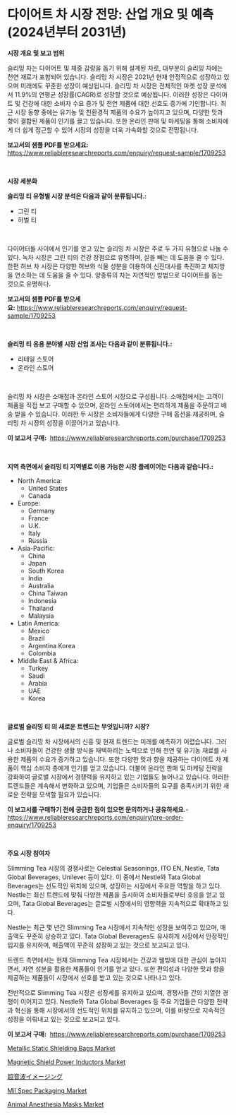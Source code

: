 <p><h1>다이어트 차 시장 전망: 산업 개요 및 예측 (2024년부터 2031년)</h1></p><p><strong>시장 개요 및 보고 범위</strong></p>
<p><p>슬리밍 차는 다이어트 및 체중 감량을 돕기 위해 설계된 차로, 대부분의 슬리밍 차에는 천연 재료가 포함되어 있습니다. 슬리밍 차 시장은 2021년 현재 안정적으로 성장하고 있으며 미래에도 꾸준한 성장이 예상됩니다. 슬리밍 차 시장은 전체적인 마켓 성장 분석에서 11.9%의 연평균 성장률(CAGR)로 성장할 것으로 예상됩니다. 이러한 성장은 다이어트 및 건강에 대한 소비자 수요 증가 및 천연 제품에 대한 선호도 증가에 기인합니다. 최근 시장 동향 중에는 유기농 및 친환경적 제품의 수요가 높아지고 있으며, 다양한 맛과 향이 결합된 제품이 인기를 끌고 있습니다. 또한 온라인 판매 및 마케팅을 통해 소비자에게 더 쉽게 접근할 수 있어 시장의 성장을 더욱 가속화할 것으로 전망됩니다.</p></p>
<p><strong>보고서의 샘플 PDF를 받으세요:</strong> <a href="https://www.reliableresearchreports.com/enquiry/request-sample/1709253">https://www.reliableresearchreports.com/enquiry/request-sample/1709253</a></p>
<p>&nbsp;</p>
<p><strong>시장 세분화</strong></p>
<p><strong>슬리밍 티 유형별 시장 분석은 다음과 같이 분류됩니다.:</strong></p>
<p><ul><li>그린 티</li><li>허벌 티</li></ul></p>
<p>&nbsp;</p>
<p><p>다이어터들 사이에서 인기를 얻고 있는 슬리밍 차 시장은 주로 두 가지 유형으로 나눌 수 있다. 녹차 시장은 그린 티의 건강 장점으로 유명하며, 살을 빼는 데 도움을 줄 수 있다. 한편 허브 차 시장은 다양한 허브와 식물 성분을 이용하여 신진대사를 촉진하고 체지방을 연소하는 데 도움을 줄 수 있다. 양종류의 차는 자연적인 방법으로 다이어트를 돕는 것으로 유명하다.</p></p>
<p><strong>보고서의 샘플 PDF를 받으세요:</strong>&nbsp;<a href="https://www.reliableresearchreports.com/enquiry/request-sample/1709253">https://www.reliableresearchreports.com/enquiry/request-sample/1709253</a></p>
<p>&nbsp;</p>
<p><strong> 슬리밍 티 응용 분야별 시장 산업 조사는 다음과 같이 분류됩니다.:</strong></p>
<p><ul><li>리테일 스토어</li><li>온라인 스토어</li></ul></p>
<p>&nbsp;</p>
<p><p>슬리밍 차 시장은 소매점과 온라인 스토어 시장으로 구성됩니다. 소매점에서는 고객이 제품을 직접 보고 구매할 수 있으며, 온라인 스토어에서는 편리하게 제품을 주문하고 배송 받을 수 있습니다. 이러한 두 시장은 소비자들에게 다양한 구매 옵션을 제공하며, 슬리밍 차 시장의 성장을 이끌어가고 있습니다.</p></p>
<p><strong>이 보고서 구매:</strong>&nbsp; <a href="https://www.reliableresearchreports.com/purchase/1709253">https://www.reliableresearchreports.com/purchase/1709253</a></p>
<p>&nbsp;</p>
<p><strong>지역 측면에서 슬리밍 티 지역별로 이용 가능한 시장 플레이어는 다음과 같습니다.:</strong></p>
<p><ul>
    <li>
        North America:
        <ul>
            <li>United States</li>
            <li>Canada</li>
        </ul>
    </li>
    <li>
        Europe:
        <ul>
            <li>Germany</li>
            <li>France</li>
            <li>U.K.</li>
            <li>Italy</li>
            <li>Russia</li>
        </ul>
    </li>
    <li>
        Asia-Pacific:
        <ul>
            <li>China</li>
            <li>Japan</li>
            <li>South Korea</li>
            <li>India</li>
            <li>Australia</li>
            <li>China Taiwan</li>
            <li>Indonesia</li>
            <li>Thailand</li>
            <li>Malaysia</li>
        </ul>
    </li>
    <li>
        Latin America:
        <ul>
            <li>Mexico</li>
            <li>Brazil</li>
            <li>Argentina Korea</li>
            <li>Colombia</li>
        </ul>
    </li>
    <li>
        Middle East & Africa:
        <ul>
            <li>Turkey</li>
            <li>Saudi</li>
            <li>Arabia</li>
            <li>UAE</li>
            <li>Korea</li>
        </ul>
    </li>
    </ul></p>
<p>&nbsp;</p>
<p><strong>글로벌 슬리밍 티 의 새로운 트렌드는 무엇입니까? 시장?</strong></p>
<p><p>글로벌 슬리밍 차 시장에서의 신흥 및 현재 트렌드는 미래를 예측하기 어렵습니다. 그러나 소비자들이 건강한 생활 방식을 채택하려는 노력으로 인해 천연 및 유기농 재료를 사용한 제품의 수요가 증가하고 있습니다. 또한 다양한 맛과 향을 제공하는 다이어트 차 제품이 핵심 소비자 층에게 인기를 얻고 있습니다. 더불어 온라인 판매 및 마케팅 전략을 강화하여 글로벌 시장에서 경쟁력을 유지하고 있는 기업들도 늘어나고 있습니다. 이러한 트렌드들은 계속해서 변화하고 있으며, 기업들은 소비자들의 요구를 충족시키기 위한 새로운 전략을 모색할 필요가 있습니다.</p></p>
<p><strong>이 보고서를 구매하기 전에 궁금한 점이 있으면 문의하거나 공유하세요.</strong>- <a href="https://www.reliableresearchreports.com/enquiry/pre-order-enquiry/1709253">https://www.reliableresearchreports.com/enquiry/pre-order-enquiry/1709253</a></p>
<p>&nbsp;</p>
<p><strong>주요 시장 참여자</strong></p>
<p><p>Slimming Tea 시장의 경쟁사로는 Celestial Seasonings, ITO EN, Nestle, Tata Global Beverages, Unilever 등이 있다. 이 중에서 Nestle와 Tata Global Beverages는 선도적인 위치에 있으며, 성장하는 시장에서 주요한 역할을 하고 있다. Nestle는 최신 트렌드에 맞춰 다양한 제품을 출시하여 소비자들로부터 호응을 얻고 있으며, Tata Global Beverages는 글로벌 시장에서의 영향력을 지속적으로 확대하고 있다.</p><p>Nestle는 최근 몇 년간 Slimming Tea 시장에서 지속적인 성장을 보여주고 있으며, 매출액도 꾸준히 상승하고 있다. Tata Global Beverages도 유사하게 시장에서 안정적인 입지를 유지하며, 매출액이 꾸준히 성장하고 있는 것으로 보고되고 있다.</p><p>트렌드 측면에서는 현재 Slimming Tea 시장에서는 건강과 웰빙에 대한 관심이 높아지면서, 자연 성분을 활용한 제품들이 인기를 얻고 있다. 또한 편의성과 다양한 맛과 향을 제공하는 제품들이 시장에서 선호를 받고 있는 것으로 나타나고 있다.</p><p>전반적으로 Slimming Tea 시장은 성장세를 유지하고 있으며, 경쟁사들 간의 치열한 경쟁이 이어지고 있다. Nestle와 Tata Global Beverages 등 주요 기업들은 다양한 전략과 혁신을 통해 시장에서의 선도적인 위치를 유지하고 있으며, 이를 바탕으로 지속적인 성장을 이뤄내고 있는 것으로 보고되고 있다.</p></p>
<p><strong>이 보고서 구매:</strong>&nbsp;&nbsp;<a href="https://www.reliableresearchreports.com/purchase/1709253">https://www.reliableresearchreports.com/purchase/1709253</a></p>
<p><p><a href="https://issuu.com/reportprime-2/docs/metallic-static-shielding-bags-market-size-2030.pp">Metallic Static Shielding Bags Market</a></p><p><a href="https://view.publitas.com/reportprime-1/magnetic-shield-power-inductors-market-size-evaluating-its-market-trends-growth-and-projections-2024-2031/">Magnetic Shield Power Inductors Market</a></p><p><a href="https://github.com/bevdtkn4419963/Market-Research-Report-List-1/blob/main/4768439186468.md">超音波イメージング</a></p><p><a href="https://issuu.com/reportprime-2/docs/mil-spec-packaging-market-size-2030.pptx">Mil Spec Packaging Market</a></p><p><a href="https://github.com/prosalinda88/Market-Research-Report-List-3/blob/main/animal-anesthesia-masks-market.md">Animal Anesthesia Masks Market</a></p></p>
